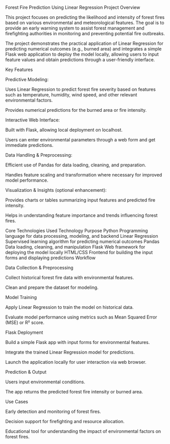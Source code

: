 Forest Fire Prediction Using Linear Regression
Project Overview

This project focuses on predicting the likelihood and intensity of forest fires based on various environmental and meteorological features. The goal is to provide an early warning system to assist forest management and firefighting authorities in monitoring and preventing potential fire outbreaks.

The project demonstrates the practical application of Linear Regression for predicting numerical outcomes (e.g., burned area) and integrates a simple Flask web application to deploy the model locally, allowing users to input feature values and obtain predictions through a user-friendly interface.

Key Features

Predictive Modeling:

Uses Linear Regression to predict forest fire severity based on features such as temperature, humidity, wind speed, and other relevant environmental factors.

Provides numerical predictions for the burned area or fire intensity.

Interactive Web Interface:

Built with Flask, allowing local deployment on localhost.

Users can enter environmental parameters through a web form and get immediate predictions.

Data Handling & Preprocessing:

Efficient use of Pandas for data loading, cleaning, and preparation.

Handles feature scaling and transformation where necessary for improved model performance.

Visualization & Insights (optional enhancement):

Provides charts or tables summarizing input features and predicted fire intensity.

Helps in understanding feature importance and trends influencing forest fires.

Core Technologies Used
Technology	Purpose
Python	Programming language for data processing, modeling, and backend
Linear Regression	Supervised learning algorithm for predicting numerical outcomes
Pandas	Data loading, cleaning, and manipulation
Flask	Web framework for deploying the model locally
HTML/CSS	Frontend for building the input forms and displaying predictions
Workflow

Data Collection & Preprocessing

Collect historical forest fire data with environmental features.

Clean and prepare the dataset for modeling.

Model Training

Apply Linear Regression to train the model on historical data.

Evaluate model performance using metrics such as Mean Squared Error (MSE) or R² score.

Flask Deployment

Build a simple Flask app with input forms for environmental features.

Integrate the trained Linear Regression model for predictions.

Launch the application locally for user interaction via web browser.

Prediction & Output

Users input environmental conditions.

The app returns the predicted forest fire intensity or burned area.

Use Cases

Early detection and monitoring of forest fires.

Decision support for firefighting and resource allocation.

Educational tool for understanding the impact of environmental factors on forest fires.

